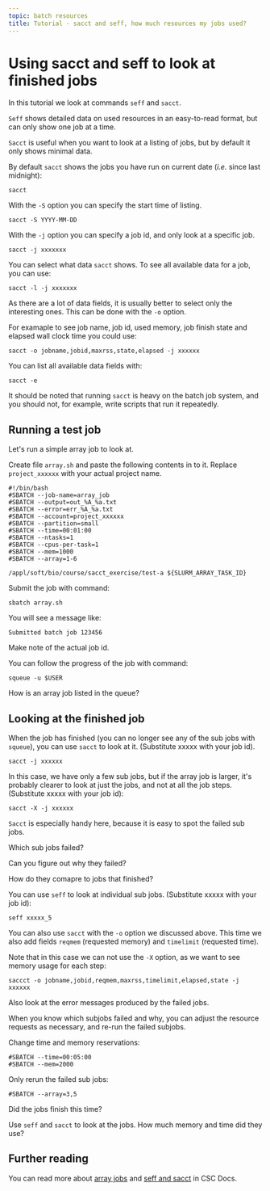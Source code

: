 ```yaml
---
topic: batch resources
title: Tutorial - sacct and seff, how much resources my jobs used? 
---
```

# Using sacct and seff to look at finished jobs

In this tutorial we look at commands `seff` and `sacct`.

`Seff` shows detailed data on used resources in an easy-to-read 
format, but can only show one job at a time.

`Sacct` is useful when you want to look at a listing of jobs, but
by default it only shows minimal data.

By default `sacct` shows the jobs you have run on current date (_i.e._
since last midnight):
```text
sacct
```
With the `-S` option you can specify the start time of listing.

```text
sacct -S YYYY-MM-DD
```

With the `-j` option you can specify a job id, and only look at
a specific job.

```text
sacct -j xxxxxxx
```
You can select what data `sacct` shows. To see all available
data for a job, you can use:
```text
sacct -l -j xxxxxxx
```
As there are a lot of data fields, it is usually better to
select only the interesting ones. This can be done with the 
`-o` option.

For examaple to see job name, job id, used memory, job finish 
state and elapsed wall clock time you could use:
```text
sacct -o jobname,jobid,maxrss,state,elapsed -j xxxxxx
```
You can list all available data fields with:
```text
sacct -e
```
It should be noted that running `sacct` is heavy on the batch
job system, and you should not, for example, write scripts that
run it repeatedly.

## Running a test job

Let's run a simple array job to look at.

Create file `array.sh` and paste the following contents in to it.
Replace `project_xxxxxx` with your actual project name.

```text
#!/bin/bash
#SBATCH --job-name=array_job
#SBATCH --output=out_%A_%a.txt
#SBATCH --error=err_%A_%a.txt
#SBATCH --account=project_xxxxxx
#SBATCH --partition=small
#SBATCH --time=00:01:00
#SBATCH --ntasks=1
#SBATCH --cpus-per-task=1
#SBATCH --mem=1000
#SBATCH --array=1-6

/appl/soft/bio/course/sacct_exercise/test-a ${SLURM_ARRAY_TASK_ID}
```
Submit the job with command:
```text
sbatch array.sh
```
You will see a message like:
```text
Submitted batch job 123456
```
Make note of the actual job id.

You can follow the progress of the job with command:
```text
squeue -u $USER
```
How is an array job listed in the queue?

## Looking at the finished job

When the job has finished (you can no longer see any of the sub jobs
with `squeue`), you can use `sacct` to look at it. (Substitute xxxxx with 
your job id).
```text
sacct -j xxxxxx
```
In this case, we have only a few sub jobs, but if the array job 
is larger, it's probably clearer to look at just the jobs, and 
not at all the job steps. (Substitute xxxxx with your job id):
```text
sacct -X -j xxxxxx
```
`Sacct` is especially handy here, because it is easy to spot the 
failed sub jobs.

Which sub jobs failed?

Can you figure out why they failed?

How do they comapre to jobs that finished?

You can use `seff` to look at individual sub jobs. (Substitute 
xxxxx with your job id):
```text
seff xxxxx_5
```
You can also use `sacct` with the `-o` option we discussed above.
This time we also add fields `reqmem` (requested memory) and `timelimit`
(requested time). 

Note that in this case we can not use the `-X` option, as we want to
see memory usage for each step:

```text
saccct -o jobname,jobid,reqmem,maxrss,timelimit,elapsed,state -j xxxxxx
```

Also look at the error messages produced by the failed jobs.

When you know which subjobs failed and why, you can adjust the
resource requests as necessary, and re-run the failed subjobs.

Change time and memory reservations:
```text
#SBATCH --time=00:05:00
#SBATCH --mem=2000
```
Only rerun the failed sub jobs:
```text
#SBATCH --array=3,5
```
Did the jobs finish this time?

Use `seff` and `sacct` to look at the jobs. How much memory and time
did they use?

## Further reading
You can read more about [array jobs](https://docs.csc.fi/computing/running/array-jobs)
and [seff and sacct](https://docs.csc.fi/support/faq/how-much-memory-my-job-needs/) in CSC Docs.
